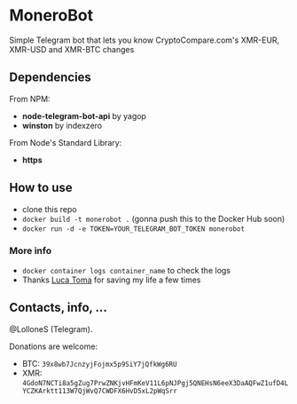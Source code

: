 # MoneroBot
Simple Telegram bot that lets you know CryptoCompare.com's XMR-EUR, XMR-USD and XMR-BTC changes

## Dependencies
From NPM:
* **node-telegram-bot-api** by yagop
* **winston** by indexzero

From Node's Standard Library:
* **https**


## How to use
* clone this repo
* `docker build -t monerobot .` (gonna push this to the Docker Hub soon)
* `docker run -d -e TOKEN=YOUR_TELEGRAM_BOT_TOKEN monerobot`


### More info
* `docker container logs container_name` to check the logs
* Thanks [Luca Toma](https://github.com/tomaluca95) for saving my life a few times


## Contacts, info, ...
@LolloneS (Telegram).

Donations are welcome:
* BTC: `39x8wb7JcnzyjFojmx5p9SiY7jQfkWg6RU`
* XMR: `4GdoN7NCTi8a5gZug7PrwZNKjvHFmKeV11L6pNJPgj5QNEHsN6eeX3DaAQFwZ1ufD4LYCZKArktt113W7QjWvQ7CWDFX6HvD5xL2pWqSrr`